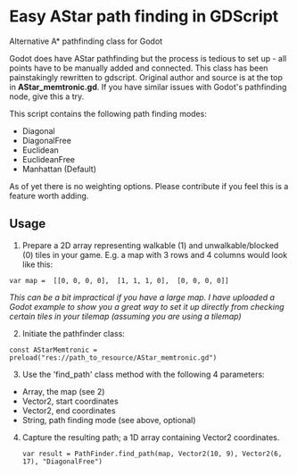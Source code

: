 # Easy AStar path finding in GDScript
Alternative A* pathfinding class for Godot 

Godot does have AStar pathfinding but the process is tedious to set up - all points have to be manually added and connected. This class has been painstakingly rewritten to gdscript. Original author and source is at the top in **AStar_memtronic.gd**. If you have similar issues with Godot's pathfinding node, give this a try.

This script contains the following path finding modes:

- Diagonal
- DiagonalFree
- Euclidean
- EuclideanFree
- Manhattan (Default)

As of yet there is no weighting options. Please contribute if you feel this is a feature worth adding.

Usage
------------

1. Prepare a 2D array representing walkable (1) and unwalkable/blocked (0) tiles in your game. E.g. a map with 3 rows and 4 columns would look like this:

  `var map = 
  [[0, 0, 0, 0], 
  [1, 1, 1, 0], 
  [0, 0, 0, 0]]`

  *This can be a bit impractical if you have a large map. I have uploaded a Godot example to show you a great way to set it up directly from checking certain tiles in your tilemap (assuming you are using a tilemap)*

2. Initiate the pathfinder class:

  `const AStarMemtronic = preload("res://path_to_resource/AStar_memtronic.gd")`

3. Use the 'find_path' class method with the following 4 parameters:

  - Array, the map (see 2)
  - Vector2, start coordinates
  - Vector2, end coordinates
  - String, path finding mode (see above, optional)
  
4. Capture the resulting path; a 1D array containing Vector2 coordinates.

   `var result = PathFinder.find_path(map, Vector2(10, 9), Vector2(6, 17), "DiagonalFree")`
